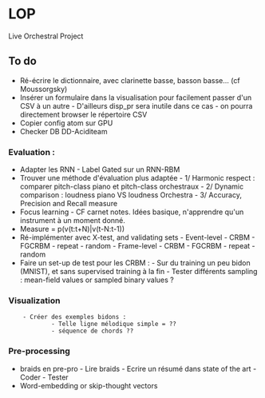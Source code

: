 # LOP

Live Orchestral Project

## To do
- Ré-écrire le dictionnaire, avec clarinette basse, basson basse... (cf Moussorgsky)
- Insérer un formulaire dans la visualisation pour facilement passer d'un CSV à un autre
		- D'ailleurs disp_pr sera inutile dans ce cas
		- on pourra directement browser le répertoire CSV
- Copier config atom sur GPU
- Checker DB DD-Aciditeam

### Evaluation :
- Adapter les RNN
        - Label Gated sur un RNN-RBM
- Trouver une méthode d'évaluation plus adaptée
        - 1/ Harmonic respect : comparer pitch-class piano et pitch-class orchestraux
        - 2/ Dynamic comparison : loudness piano VS loudness Orchestra
        - 3/ Accuracy, Precision and Recall measure
- Focus learning
                - CF carnet notes. Idées basique, n'apprendre qu'un instrument à un moment donné.
- Measure = p(v(t:t+N)|v(t-N:t-1))
- Ré-implémenter avec X-test, and validating sets
        - Event-level
                - CRBM
                - FGCRBM
                - repeat
                - random
        - Frame-level
                - CRBM
                - FGCRBM
                - repeat
                - random
- Faire un set-up de test pour les CRBM :
        - Sur du training un peu bidon (MNIST), et sans supervised training à la fin
        - Tester différents sampling : mean-field values or sampled binary values ?
### Visualization
        - Créer des exemples bidons :
                - Telle ligne mélodique simple = ??
                - séquence de chords ??

### Pre-processing
- braids en pre-pro
        - Lire braids
        - Ecrire un résumé dans state of the art
        - Coder
        - Tester
- Word-embedding or skip-thought vectors

